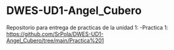 # DWES-UD1-Angel_Cubero
Repositorio para entrega de practicas de la unidad 1:
-Practica 1: https://github.com/SrPola/DWES-UD1-Angel_Cubero/tree/main/Practica%201
